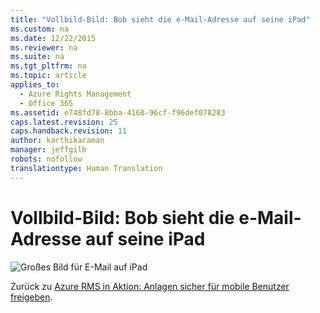 ```yaml
---
title: "Vollbild-Bild: Bob sieht die e-Mail-Adresse auf seine iPad"
ms.custom: na
ms.date: 12/22/2015
ms.reviewer: na
ms.suite: na
ms.tgt_pltfrm: na
ms.topic: article
applies_to: 
  - Azure Rights Management
  - Office 365
ms.assetid: e748fd78-8bba-4168-96cf-f96def078283
caps.latest.revision: 25
caps.handback.revision: 11
author: karthikaraman
manager: jeffgilb
robots: nofollow
translationtype: Human Translation
---
```

# Vollbild-Bild: Bob sieht die e-Mail-Adresse auf seine iPad
![Großes Bild für E-Mail auf iPad](../../ems/AADRightsMgmt/media/AzRMS_StoryboardEmaill2.PNG "AzRMS_StoryboardEmaill2")

Zurück zu [Azure RMS in Aktion: Anlagen sicher für mobile Benutzer freigeben](http://technet.microsoft.com/library/jj585026.aspx#BKMK_Example_SharingApp).

